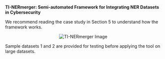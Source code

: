 

**TI-NERmerger: Semi-automated Framework for Integrating NER Datasets in Cybersecurity**

We recommend reading the case study in Section 5 to understand how the framework works.

<p align="center">
  <img src="https://github.com/imouiche/TI-NERmerger/assets/43653916/a152f489-1cca-4f84-8762-892cc6d8ff7c" alt="TI-NERmerger Image">
</p>

Sample datasets 1 and 2 are provided for testing before applying the tool on large datasets.

